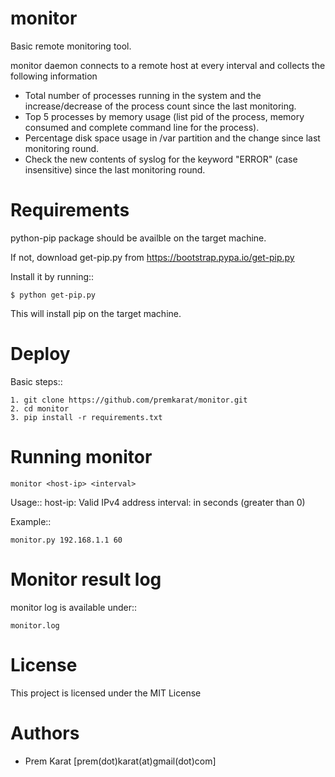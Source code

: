 monitor
=======

Basic remote monitoring tool.

monitor daemon connects to a remote host at every interval and collects the following information

* Total number of processes running in the system and the increase/decrease of the process count since the last monitoring.
* Top 5 processes by memory usage (list pid of the process, memory consumed and complete command line for the process). 
* Percentage disk space usage in /var partition and the change since last monitoring round.
* Check the new contents of syslog for the keyword "ERROR" (case insensitive) since the last monitoring round.

Requirements
============

python-pip package should be availble on the target machine.

If not, download get-pip.py from
    https://bootstrap.pypa.io/get-pip.py

Install it by running::

    $ python get-pip.py

This will install pip on the target machine.

Deploy
======

Basic steps::

    1. git clone https://github.com/premkarat/monitor.git 
    2. cd monitor
    3. pip install -r requirements.txt

Running monitor
===============

    monitor <host-ip> <interval>

Usage::
    host-ip: Valid IPv4 address
    interval: in seconds (greater than 0)

Example::

    monitor.py 192.168.1.1 60

Monitor result log 
==================

monitor log is available under::

    monitor.log

License 
=======

This project is licensed under the MIT License

Authors 
=======

* Prem Karat [prem(dot)karat(at)gmail(dot)com]
